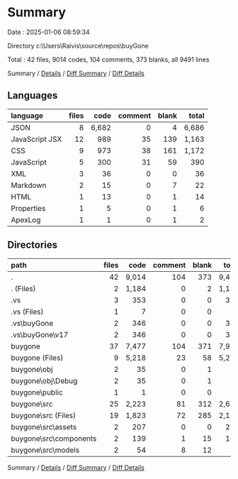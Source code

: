 # Summary

Date : 2025-01-06 08:59:34

Directory c:\\Users\\Raivis\\source\\repos\\buyGone

Total : 42 files,  9014 codes, 104 comments, 373 blanks, all 9491 lines

Summary / [Details](details.md) / [Diff Summary](diff.md) / [Diff Details](diff-details.md)

## Languages
| language | files | code | comment | blank | total |
| :--- | ---: | ---: | ---: | ---: | ---: |
| JSON | 8 | 6,682 | 0 | 4 | 6,686 |
| JavaScript JSX | 12 | 989 | 35 | 139 | 1,163 |
| CSS | 9 | 973 | 38 | 161 | 1,172 |
| JavaScript | 5 | 300 | 31 | 59 | 390 |
| XML | 3 | 36 | 0 | 0 | 36 |
| Markdown | 2 | 15 | 0 | 7 | 22 |
| HTML | 1 | 13 | 0 | 1 | 14 |
| Properties | 1 | 5 | 0 | 1 | 6 |
| ApexLog | 1 | 1 | 0 | 1 | 2 |

## Directories
| path | files | code | comment | blank | total |
| :--- | ---: | ---: | ---: | ---: | ---: |
| . | 42 | 9,014 | 104 | 373 | 9,491 |
| . (Files) | 2 | 1,184 | 0 | 2 | 1,186 |
| .vs | 3 | 353 | 0 | 0 | 353 |
| .vs (Files) | 1 | 7 | 0 | 0 | 7 |
| .vs\\buyGone | 2 | 346 | 0 | 0 | 346 |
| .vs\\buyGone\\v17 | 2 | 346 | 0 | 0 | 346 |
| buygone | 37 | 7,477 | 104 | 371 | 7,952 |
| buygone (Files) | 9 | 5,218 | 23 | 58 | 5,299 |
| buygone\\obj | 2 | 35 | 0 | 1 | 36 |
| buygone\\obj\\Debug | 2 | 35 | 0 | 1 | 36 |
| buygone\\public | 1 | 1 | 0 | 0 | 1 |
| buygone\\src | 25 | 2,223 | 81 | 312 | 2,616 |
| buygone\\src (Files) | 19 | 1,823 | 72 | 285 | 2,180 |
| buygone\\src\\assets | 2 | 207 | 0 | 0 | 207 |
| buygone\\src\\components | 2 | 139 | 1 | 15 | 155 |
| buygone\\src\\models | 2 | 54 | 8 | 12 | 74 |

Summary / [Details](details.md) / [Diff Summary](diff.md) / [Diff Details](diff-details.md)